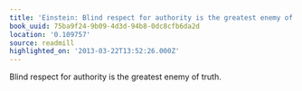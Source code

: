 ```yaml
---
title: 'Einstein: Blind respect for authority is the greatest enemy of truth.'
book_uuid: 75ba9f24-9b09-4d3d-94b8-0dc8cfb6da2d
location: '0.109757'
source: readmill
highlighted_on: '2013-03-22T13:52:26.000Z'
---
```


Blind respect for authority is the greatest enemy of truth.